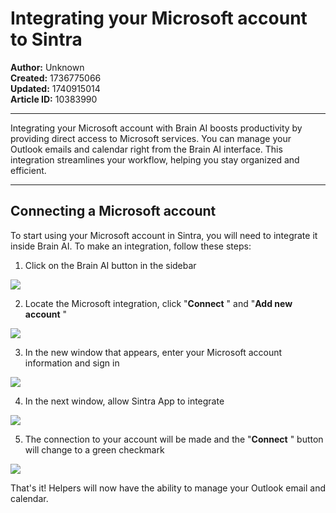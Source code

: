 # Integrating your Microsoft account to Sintra

**Author:** Unknown  
**Created:** 1736775066  
**Updated:** 1740915014  
**Article ID:** 10383990  

---

Integrating your Microsoft account with Brain AI boosts productivity by providing direct access to Microsoft services. You can manage your Outlook emails and calendar right from the Brain AI interface. This integration streamlines your workflow, helping you stay organized and efficient.

* * *

## Connecting a Microsoft account

To start using your Microsoft account in Sintra, you will need to integrate it inside Brain AI. To make an integration, follow these steps:

  1. Click on the Brain AI button in the sidebar

![](https://downloads.intercomcdn.com/i/o/s36tbegb/1380682150/acaa4894e534e9da7600b3fc3cfe/AD_4nXf5cOoKB1QcmxzBIpwXvljnXza60HkDspcjPdpnZox88-fm9NySs2Nh-A6ZgnkqwuQ0w_A7No-UiRSRJ7Sndy0aT7IGSJ9xLE2qMVP8VmG3czQ9CkYNVwwm2Lcu5gv5slP53qbTYw?expires=1754573400&signature=72fa0725a59b74728e43a477978f52350e88e70b6b7f0fc08a806a29d27acae4&req=dSMvFs92n4BaWfMW1HO4zVq39OnoXv7LqyfjFF3FvNLT9toHihSD%2BgK7b4Jo%0AE8Mm%0A)

  2. Locate the Microsoft integration, click "**Connect** " and "**Add new account** "

![](https://downloads.intercomcdn.com/i/o/s36tbegb/1380682755/6da4e755ba64093f7ecef1545057/image.png?expires=1754573400&signature=801601cbaad20b912079108d7a13794640c95c1a8eedf567810113053fe6e2b4&req=dSMvFs92n4ZaXPMW1HO4zVFJLcDELw0loyIlGfsb0BhzJY%2BKk4RA0SzBAgwu%0A%2BnF8%0A)

  3. In the new window that appears, enter your Microsoft account information and sign in

![](https://downloads.intercomcdn.com/i/o/s36tbegb/1380682965/ae4cbd89cf22d0145e6a72174eff/AD_4nXcE97XHd1hcO7vZ14iD2TiEvSsQW8yzyKaLe6C7aoYdemx69nsGkO758Q7DUVuwyaD5H8IdQWh0JZ5ulBuWoZL4_u6BFmCnvtQmVWJR0JtFf_7EtN4UDOQDL5bec2gDt61xv3x49w?expires=1754573400&signature=7c8d6d6c83ee8e142be23930a1b491638824ce6376efb9e8fe2c471be95422ed&req=dSMvFs92n4hZXPMW1HO4zTRQjB%2FcD0i4I1ZaTs30bj3TNF%2FTKHImukJFHhpO%0AHTcS%0A)

  4. In the next window, allow Sintra App to integrate

![](https://downloads.intercomcdn.com/i/o/s36tbegb/1380683115/5a805c3f8b3540114324f126fca3/AD_4nXeZx9MTwSvy4iNIVFsjrkc6KbwDs9kCvgRIWysh-5LyyKqyXfZd3kzTE4qsaLzZH7Y5e9BSg9MNvjoBH3-5hWNPp6yjRhbBHBX0EIkNO8AI_LguI7jW5deSW5F16IrcDf6gSLY6Wg?expires=1754573400&signature=056cfb237061e2d6930c142fe64c766b83f89d7925836b39fdff5fb67ae00f8d&req=dSMvFs92noBeXPMW1HO4zbQ7hFHaYfJPx%2FUrz1pQSp1dUQSTrVUvVtPsOv2T%0AbsWY%0A)

  5. The connection to your account will be made and the "**Connect** " button will change to a green checkmark

![](https://downloads.intercomcdn.com/i/o/s36tbegb/1380683185/7ab217984dac2e8aca24ba7569fa/AD_4nXdQRUoy6T7JZSp20Bjb6q8-cQOSxpOlTDnTkdTXylfzyBqVN64Z7IdJ-Nk3NwLUfmSM2Tda1l_7t6syLa6trteNpqp0giIrLT3rDv3kVP8BH19doXPubQdczO8gkCuBGXWdtChv3w?expires=1754573400&signature=95367337ba1ee00a371a0db5a5d8e141904226d2fb4e7f7b8a7787637ea914f6&req=dSMvFs92noBXXPMW1HO4zT7MeX7SWOVwL7m7fjyBdPSuxWHsViPX0woGo75x%0AmHlw%0A)




That's it! Helpers will now have the ability to manage your Outlook email and calendar.
